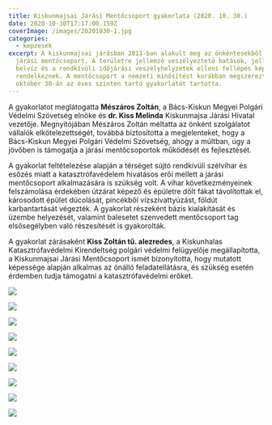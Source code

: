 ```yaml
---
title: Kiskunmajsai Járási Mentőcsoport gyakorlata (2020. 10. 30.)
date: 2020-10-30T17:17:00.159Z
coverImage: /images/20201030-1.jpg
categories:
  - kepzesek
excerpt: A kiskunmajsai járásban 2013-ban alakult meg az önkéntesekből álló
  járási mentőcsoport. A területre jellemző veszélyeztető hatások, jellemzően a
  belvíz és a rendkívüli időjárási veszélyhelyzetek elleni fellépés képességével
  rendelkeznek. A mentőcsoport a nemzeti minősítést korábban megszerezte,
  október 30-án az éves szinten tartó gyakorlatát tartotta.
---
```

A gyakorlatot meglátogatta **Mészáros Zoltán**, a Bács-Kiskun Megyei Polgári Védelmi Szövetség elnöke és **dr. Kiss Melinda** Kiskunmajsa Járási Hivatal vezetője. Megnyitójában Mészáros Zoltán méltatta az önként szolgálatot vállalók elkötelezettségét, továbbá biztosította a megjelenteket, hogy a Bács-Kiskun Megyei Polgári Védelmi Szövetség, ahogy a múltban, úgy a jövőben is támogatja a járási mentőcsoportok működését és fejlesztését.

A gyakorlat feltételezése alapján a térséget sújtó rendkívüli szélvihar és esőzés miatt a katasztrófavédelem hivatásos erői mellett a járási mentőcsoport alkalmazására is szükség volt. A vihar következményeinek felszámolása érdekében útzárat képező és épületre dőlt fákat távolítottak el, károsodott épület dúcolását, pincékből vízszivattyúzást, földút karbantartását végezték. A gyakorlat részeként bázis kialakítását és üzembe helyezését, valamint balesetet szenvedett mentőcsoport tag elsősegélyben való részesítését is gyakorolták.

A gyakorlat zárásaként **Kiss Zoltán tű. alezredes**, a Kiskunhalas Katasztrófavédelmi Kirendeltség polgári védelmi felügyelője megállapította, a Kiskunmajsai Járási Mentőcsoport ismét bizonyította, hogy mutatott képessége alapján alkalmas az önálló feladatellátásra, és szükség esetén érdemben tudja támogatni a katasztrófavédelmi erőket.

![](/images/20201030-2.jpg)

![](/images/20201030-3.jpg)

![](/images/20201030-4.jpg)

![](/images/20201030-5.jpg)

![](/images/20201030-6.jpg)

![](/images/20201030-7.jpg)

![](/images/20201030-8.jpg)

![](/images/20201030-9.jpg)

![](/images/20201030-10.jpg)